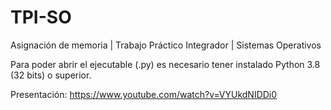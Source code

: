 # TPI-SO
Asignación de memoria | Trabajo Práctico Integrador | Sistemas Operativos 

Para poder abrir el ejecutable (.py) es necesario tener instalado Python 3.8 (32 bits) o superior.

Presentación: https://www.youtube.com/watch?v=VYUkdNIDDi0
